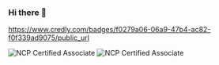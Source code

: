### Hi there 👋


https://www.credly.com/badges/f0279a06-06a9-47b4-ac82-f0f339ad9075/public_url



![NCP Certified Associate](https://edu.ncloud.com/public/img/associate.svg)
![NCP Certified Associate](https://edu.ncloud.com/public/img/professional.svg)

<!--
**Tekk-97/Tekk-97** is a ✨ _special_ ✨ repository because its `README.md` (this file) appears on your GitHub profile.

Here are some ideas to get you started:

- 🔭 I’m currently working on ...
- 🌱 I’m currently learning ...
- 👯 I’m looking to collaborate on ...
- 🤔 I’m looking for help with ...
- 💬 Ask me about ...
- 📫 How to reach me: ...
- 😄 Pronouns: ...
- ⚡ Fun fact: ...
-->
